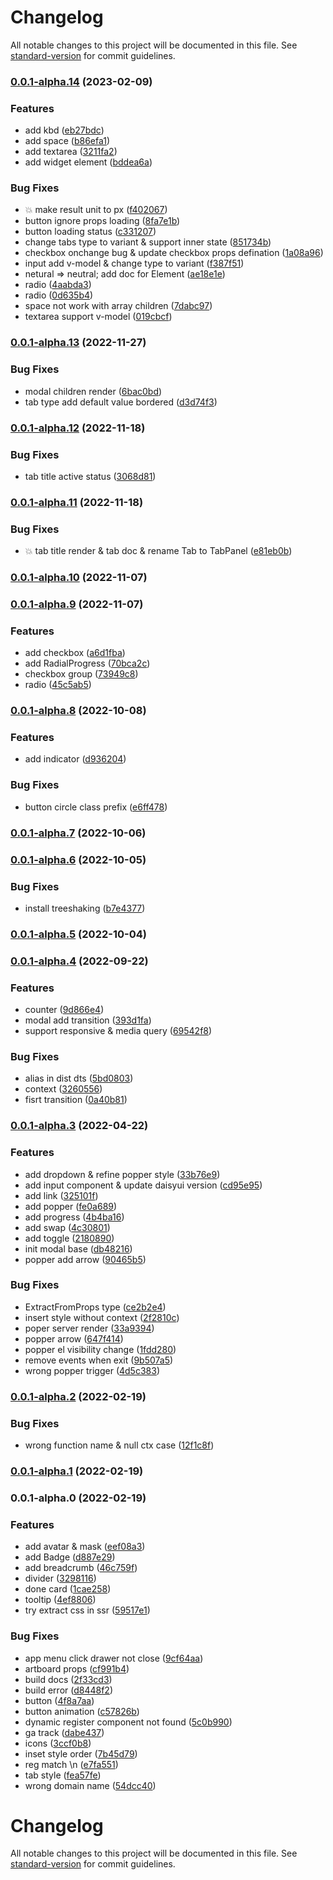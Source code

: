 # Changelog

All notable changes to this project will be documented in this file. See [standard-version](https://github.com/conventional-changelog/standard-version) for commit guidelines.

### [0.0.1-alpha.14](https://github.com/daief/daisyui-vue/compare/v0.0.1-alpha.13...v0.0.1-alpha.14) (2023-02-09)


### Features

* add kbd ([eb27bdc](https://github.com/daief/daisyui-vue/commit/eb27bdc5a40f0214eb60d438970d233b86011459))
* add space ([b86efa1](https://github.com/daief/daisyui-vue/commit/b86efa136f1643ff9109ab2b7513190ad89e5c06))
* add textarea ([3211fa2](https://github.com/daief/daisyui-vue/commit/3211fa2f6af6a0d98ac8a4224f51a96d9d2adc14))
* add widget element ([bddea6a](https://github.com/daief/daisyui-vue/commit/bddea6a76d5a5e1d8769172d7a31d9a31d7a7b8f))


### Bug Fixes

* 💥 make result unit to px ([f402067](https://github.com/daief/daisyui-vue/commit/f402067e599b9c1869d2823ab988171c456c5484))
* button ignore props loading ([8fa7e1b](https://github.com/daief/daisyui-vue/commit/8fa7e1bc0ff64a6cdd59d0bb758fa0b3ec2964bc))
* button loading status ([c331207](https://github.com/daief/daisyui-vue/commit/c331207e62dde6cf68a7aea4361f9053c7c5a7e3))
* change tabs type to variant & support inner state ([851734b](https://github.com/daief/daisyui-vue/commit/851734bb6d9e9bf8dba8f2012c5af39bede1eaac))
* checkbox onchange bug & update checkbox props defination ([1a08a96](https://github.com/daief/daisyui-vue/commit/1a08a964e8340ebb4c57607fb597a2fd21626b7f))
* input add v-model & change type to variant ([f387f51](https://github.com/daief/daisyui-vue/commit/f387f51b49eb31323868f2d627eb426f04c7f81c))
* netural => neutral; add doc for Element ([ae18e1e](https://github.com/daief/daisyui-vue/commit/ae18e1e11515fd41363fd5c2cb5528c8d0092505))
* radio ([4aabda3](https://github.com/daief/daisyui-vue/commit/4aabda3c6280cbcd61b7c8ebbb9fe3cd0b76f87b))
* radio ([0d635b4](https://github.com/daief/daisyui-vue/commit/0d635b4079378009f2edbf128e5e78cfb90c7bcc))
* space not work with array children ([7dabc97](https://github.com/daief/daisyui-vue/commit/7dabc97fcc0aee4afeeec0d692743aa935ed7742))
* textarea support v-model ([019cbcf](https://github.com/daief/daisyui-vue/commit/019cbcf341be78e25ed2136397c965236bb60b38))

### [0.0.1-alpha.13](https://github.com/daief/daisyui-vue/compare/v0.0.1-alpha.12...v0.0.1-alpha.13) (2022-11-27)


### Bug Fixes

* modal children render ([6bac0bd](https://github.com/daief/daisyui-vue/commit/6bac0bdfd7f2319923412113bc873a9079bf0a39))
* tab type add default value bordered ([d3d74f3](https://github.com/daief/daisyui-vue/commit/d3d74f3499d823259ab5eaa98e99e92751c3412a))

### [0.0.1-alpha.12](https://github.com/daief/daisyui-vue/compare/v0.0.1-alpha.11...v0.0.1-alpha.12) (2022-11-18)


### Bug Fixes

* tab title active status ([3068d81](https://github.com/daief/daisyui-vue/commit/3068d81d8946107f7ce369093f5a2d961d32206f))

### [0.0.1-alpha.11](https://github.com/daief/daisyui-vue/compare/v0.0.1-alpha.10...v0.0.1-alpha.11) (2022-11-18)


### Bug Fixes

* 💥 tab title render & tab doc & rename Tab to TabPanel ([e81eb0b](https://github.com/daief/daisyui-vue/commit/e81eb0bb2c327b0a9c492b7968c06d76ef447fad))

### [0.0.1-alpha.10](https://github.com/daief/daisyui-vue/compare/v0.0.1-alpha.9...v0.0.1-alpha.10) (2022-11-07)

### [0.0.1-alpha.9](https://github.com/daief/daisyui-vue/compare/v0.0.1-alpha.8...v0.0.1-alpha.9) (2022-11-07)


### Features

* add checkbox ([a6d1fba](https://github.com/daief/daisyui-vue/commit/a6d1fbaa86b00112e2aa5b3a9a3b7e6fcd668811))
* add RadialProgress ([70bca2c](https://github.com/daief/daisyui-vue/commit/70bca2c9a12e2717007c34e33c7ad028fc03da6a))
* checkbox group ([73949c8](https://github.com/daief/daisyui-vue/commit/73949c8008a8035066bb052d7325b05c279ba600))
* radio ([45c5ab5](https://github.com/daief/daisyui-vue/commit/45c5ab54627f46c3c54dea3d6757973de4a52d86))

### [0.0.1-alpha.8](https://github.com/daief/daisyui-vue/compare/v0.0.1-alpha.7...v0.0.1-alpha.8) (2022-10-08)


### Features

* add indicator ([d936204](https://github.com/daief/daisyui-vue/commit/d936204031f3d146db69b279b93ca9144e23ff59))


### Bug Fixes

* button circle class prefix ([e6ff478](https://github.com/daief/daisyui-vue/commit/e6ff47891ddff6363720a6d157e8db3076ad170d))

### [0.0.1-alpha.7](https://github.com/daief/daisyui-vue/compare/v0.0.1-alpha.6...v0.0.1-alpha.7) (2022-10-06)

### [0.0.1-alpha.6](https://github.com/daief/daisyui-vue/compare/v0.0.1-alpha.5...v0.0.1-alpha.6) (2022-10-05)


### Bug Fixes

* install treeshaking ([b7e4377](https://github.com/daief/daisyui-vue/commit/b7e4377538b704662fcdf2a527fcae92e56d0c56))

### [0.0.1-alpha.5](https://github.com/daief/daisyui-vue/compare/v0.0.1-alpha.4...v0.0.1-alpha.5) (2022-10-04)

### [0.0.1-alpha.4](https://github.com/daief/daisyui-vue/compare/v0.0.1-alpha.3...v0.0.1-alpha.4) (2022-09-22)


### Features

* counter ([9d866e4](https://github.com/daief/daisyui-vue/commit/9d866e4bca340c9a565a9268b4a46dd6b4e83d22))
* modal add transition ([393d1fa](https://github.com/daief/daisyui-vue/commit/393d1fae7057d67d502f27eb9f6e394a12591a12))
* support responsive & media query ([69542f8](https://github.com/daief/daisyui-vue/commit/69542f83b349a2555f17e8ecbc6d8b754653c2ad))


### Bug Fixes

* alias in dist dts ([5bd0803](https://github.com/daief/daisyui-vue/commit/5bd08036087f7d6cfe78c88d0e4d198fb12e0f55))
* context ([3260556](https://github.com/daief/daisyui-vue/commit/3260556f057708503fab350bfcf4d1c3a7015a79))
* fisrt transition ([0a40b81](https://github.com/daief/daisyui-vue/commit/0a40b8179d93d7a0955e67021c10db47321b9e40))

### [0.0.1-alpha.3](https://github.com/daief/daisyui-vue/compare/v0.0.1-alpha.2...v0.0.1-alpha.3) (2022-04-22)


### Features

* add dropdown & refine popper style ([33b76e9](https://github.com/daief/daisyui-vue/commit/33b76e9f2d451fb9273fdd718e8be4fc59487479))
* add input component & update daisyui version ([cd95e95](https://github.com/daief/daisyui-vue/commit/cd95e951b7ff2e945ecb33826b8e0b434c446070))
* add link ([325101f](https://github.com/daief/daisyui-vue/commit/325101f28ccfeb4ff7ebaee4909b87bacdc4d24a))
* add popper ([fe0a689](https://github.com/daief/daisyui-vue/commit/fe0a689e7832605de685f1462521440e286798ec))
* add progress ([4b4ba16](https://github.com/daief/daisyui-vue/commit/4b4ba162d729df9d9fcc85ad8f38a8eefb09d472))
* add swap ([4c30801](https://github.com/daief/daisyui-vue/commit/4c3080135e099f76b67e7430b731d2cd41c0664a))
* add toggle ([2180890](https://github.com/daief/daisyui-vue/commit/21808909419924be31791ab5f249ec14b69c512c))
* init modal base ([db48216](https://github.com/daief/daisyui-vue/commit/db48216ab3c707f3688cbf8237d16fd67772946d))
* popper add arrow ([90465b5](https://github.com/daief/daisyui-vue/commit/90465b57c283a738c2ef60c95eae8c8ce4e255b7))


### Bug Fixes

* ExtractFromProps type ([ce2b2e4](https://github.com/daief/daisyui-vue/commit/ce2b2e49d276399b92928b99b6db18d29e1d7909))
* insert style without context ([2f2810c](https://github.com/daief/daisyui-vue/commit/2f2810cd6a247a02ebf5fca876d20b1bf323e4f1))
* poper server render ([33a9394](https://github.com/daief/daisyui-vue/commit/33a9394676e27a6ed090fe1e5effcb5d585e5c60))
* popper arrow ([647f414](https://github.com/daief/daisyui-vue/commit/647f41401ba979fc287a70af4f97e2ae85144a19))
* popper el visibility change ([1fdd280](https://github.com/daief/daisyui-vue/commit/1fdd2804c178411f1607f30438ef6abbb975f19a))
* remove events when exit ([9b507a5](https://github.com/daief/daisyui-vue/commit/9b507a51c517ee3e93316235cd69b63bf58ffeb7))
* wrong popper trigger ([4d5c383](https://github.com/daief/daisyui-vue/commit/4d5c3835c62ac64824898286fb0510877cf3912f))

### [0.0.1-alpha.2](https://github.com/daief/daisyui-vue/compare/v0.0.1-alpha.1...v0.0.1-alpha.2) (2022-02-19)


### Bug Fixes

* wrong function name & null ctx case ([12f1c8f](https://github.com/daief/daisyui-vue/commit/12f1c8f48709c88f894cc48e9b581a60673f01e2))

### [0.0.1-alpha.1](https://github.com/daief/daisyui-vue/compare/v0.0.1-alpha.0...v0.0.1-alpha.1) (2022-02-19)

### 0.0.1-alpha.0 (2022-02-19)


### Features

* add avatar & mask ([eef08a3](https://github.com/daief/daisyui-vue/commit/eef08a3d251739b59a19fe7b80ee04686ca54cda))
* add Badge ([d887e29](https://github.com/daief/daisyui-vue/commit/d887e29dafe9b35c8257dd723cd4f105589b5b60))
* add breadcrumb ([46c759f](https://github.com/daief/daisyui-vue/commit/46c759fe1c09bdc47150b5c0b493b17281b6a78f))
* divider ([3298116](https://github.com/daief/daisyui-vue/commit/3298116f7acf616e21438f5fa7eae0db8fee17f2))
* done card ([1cae258](https://github.com/daief/daisyui-vue/commit/1cae258d63488f0df40e5159f610e4c24ef8be17))
* tooltip ([4ef8806](https://github.com/daief/daisyui-vue/commit/4ef880605ea08745c6fa4f70313fa1ac6fda43b2))
* try extract css in ssr ([59517e1](https://github.com/daief/daisyui-vue/commit/59517e1ac67fbdd1db41665edf81c795364307e4))


### Bug Fixes

* app menu click drawer not close ([9cf64aa](https://github.com/daief/daisyui-vue/commit/9cf64aa4bbdfb63e925dac2b35255df03c161de6))
* artboard props ([cf991b4](https://github.com/daief/daisyui-vue/commit/cf991b4f35120e1d512dcb81d9e34a0331279d64))
* build docs ([2f33cd3](https://github.com/daief/daisyui-vue/commit/2f33cd3c746fd100e3711114a61ac8e60ea73ace))
* build error ([d8448f2](https://github.com/daief/daisyui-vue/commit/d8448f279fe0fc6c6cfecafc00f5917e659230b2))
* button ([4f8a7aa](https://github.com/daief/daisyui-vue/commit/4f8a7aa0d9c3551d3eaca16577dad634d403ff12))
* button animation ([c57826b](https://github.com/daief/daisyui-vue/commit/c57826b9c0ea3fd8120683e9cbbf8eaf26b8b6bc))
* dynamic register component not found ([5c0b990](https://github.com/daief/daisyui-vue/commit/5c0b990f5620996c42b8123b70d6c20e2bd9337f))
* ga track ([dabe437](https://github.com/daief/daisyui-vue/commit/dabe437e4257fdedf34fd9e8c9e5244e1e431f73))
* icons ([3ccf0b8](https://github.com/daief/daisyui-vue/commit/3ccf0b890d7e4e186bf4d642b534fd8c0efe4a1b))
* inset style order ([7b45d79](https://github.com/daief/daisyui-vue/commit/7b45d795270be758f9d4e5e6f43ca5f2463528a2))
* reg match \n ([e7fa551](https://github.com/daief/daisyui-vue/commit/e7fa55111d55522c7d01abdf614bfd043551261f))
* tab style ([fea57fe](https://github.com/daief/daisyui-vue/commit/fea57fe50f6a4126b8b8e30897319c9c22dd49ef))
* wrong domain name ([54dcc40](https://github.com/daief/daisyui-vue/commit/54dcc40240b34c06767de23525e551ee8e17c2d5))

# Changelog

All notable changes to this project will be documented in this file. See [standard-version](https://github.com/conventional-changelog/standard-version) for commit guidelines.

